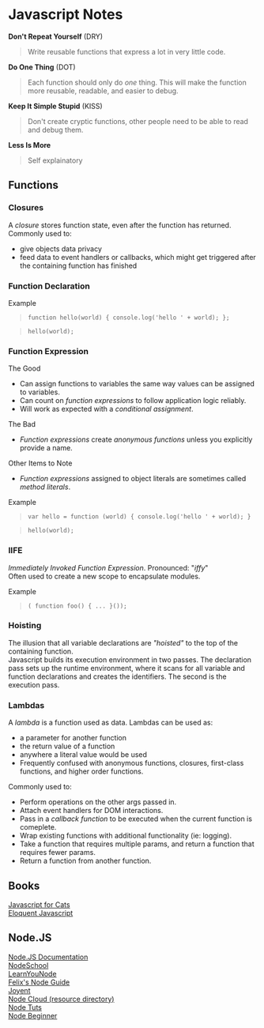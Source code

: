 # Javascript Notes  

**Don't Repeat Yourself** (DRY)  
> Write reusable functions that express a lot in very little code.  

**Do One Thing** (DOT)  
> Each function should only do *one* thing. This will make the function more reusable, readable, and easier to debug.  

**Keep It Simple Stupid** (KISS)  
> Don't create cryptic functions, other people need to be able to read and debug them.  

**Less Is More**  
> Self explainatory  

  


## Functions  

### Closures  
A _closure_ stores function state, even after the function has returned.  
Commonly used to:  
* give objects data privacy
* feed data to event handlers or callbacks, which might get triggered after the containing function has finished  

### Function Declaration  

Example  
> `function hello(world) { console.log('hello ' + world); }; `  

> `hello(world);`


### Function Expression    

The Good  
* Can assign functions to variables the same way values can be assigned to variables.
* Can count on _function expressions_ to follow application logic reliably.
* Will work as expected with a _conditional assignment_.  

The Bad  
* _Function expressions_ create _anonymous functions_ unless you explicitly provide a name.  

Other Items to Note  
* _Function expressions_ assigned to object literals are sometimes called _method literals_.  

Example  
> ` var hello = function (world) { console.log('hello ' + world); }  `  

> `hello(world);`


### IIFE  
_Immediately Invoked Function Expression_. Pronounced: "_iffy_"  
Often used to create a new scope to encapsulate modules.

Example  
> `( function foo() { ... }());`  


### Hoisting  
The illusion that all variable declarations are _"hoisted"_ to the top of the containing function.  
Javascript builds its execution environment in two passes. The declaration pass sets up the runtime environment, where it scans for all variable and function declarations and creates the identifiers. The second is the execution pass.  


### Lambdas  
A _lambda_ is a function used as data. Lambdas can be used as:  
* a parameter for another function  
* the return value of a function  
* anywhere a literal value would be used  
* Frequently confused with anonymous functions, closures, first-class functions, and higher order functions.  

Commonly used to:   
* Perform operations on the other args passed in.
* Attach event handlers for DOM interactions. 
* Pass in a _callback function_ to be executed when the current function is comeplete.
* Wrap existing functions with additional functionality (ie: logging).
* Take a function that requires multiple params, and return a function that requires fewer params.
* Return a function from another function. 


## Books  
[Javascript for Cats](http://jsforcats.com/)  
[Eloquent Javascript](http://eloquentjavascript.net/)  


## Node.JS  
[Node.JS Documentation](https://nodejs.org/documentation/)  
[NodeSchool](http://nodeschool.io/)  
[LearnYouNode](https://github.com/rvagg/learnyounode)  
[Felix's Node Guide](http://nodeguide.com/)  
[Joyent](https://www.joyent.com/developers/node)  
[Node Cloud (resource directory)](http://www.nodecloud.org/)  
[Node Tuts](http://nodetuts.com/)  
[Node Beginner](http://www.nodebeginner.org/)  
